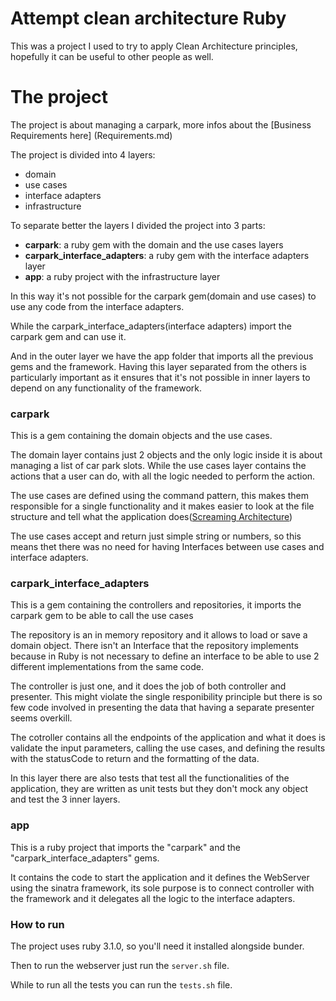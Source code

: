 # Attempt clean architecture Ruby
This was a project I used to try to apply Clean Architecture principles, hopefully it can be useful to other people as well.

# The project
The project is about managing a carpark, more infos about the [Business Requirements here] (Requirements.md)

The project is divided into 4 layers:
* domain
* use cases
* interface adapters
* infrastructure

To separate better the layers I divided the project into 3 parts:
* **carpark**: a ruby gem with the domain and the use cases layers
* **carpark_interface_adapters**: a ruby gem with the interface adapters layer
* **app**: a ruby project with the infrastructure layer

In this way it's not possible for the carpark gem(domain and use cases) to use any code from the interface adapters.

While the carpark_interface_adapters(interface adapters) import the carpark gem and can use it.

And in the outer layer we have the app folder that imports all the previous gems and the framework. Having this layer separated from the others is particularly important as it ensures that it's not possible in inner layers to depend on any functionality of the framework.

### carpark
This is a gem containing the domain objects and the use cases.

The domain layer contains just 2 objects and the only logic inside it is about managing a list of car park slots.
While the use cases layer contains the actions that a user can do, with all the logic needed to perform the action.

The use cases are defined using the command pattern, this makes them responsible for a single functionality and it makes easier to look at the file structure and tell what the application does([Screaming Architecture](http://blog.cleancoder.com/uncle-bob/2011/09/30/Screaming-Architecture.html))

The use cases accept and return just simple string or numbers, so this means thet there was no need for having Interfaces between use cases and interface adapters.

### carpark_interface_adapters
This is a gem containing the controllers and repositories, it imports the carpark gem to be able to call the use cases

The repository is an in memory repository and it allows to load or save a domain object.
There isn't an Interface that the repository implements because in Ruby is not necessary to define an interface to be able to use 2 different implementations from the same code.

The controller is just one, and it does the job of both controller and presenter. This might violate the single responibility principle but there is so few code involved in presenting the data that having a separate presenter seems overkill.

The cotroller contains all the endpoints of the application and what it does is validate the input parameters, calling the use cases, and defining the results with the statusCode to return and the formatting of the data.

In this layer there are also tests that test all the functionalities of the application, they are written as unit tests but they don't mock any object and test the 3 inner layers.

### app
This is a ruby project that imports the "carpark" and the "carpark_interface_adapters" gems.

It contains the code to start the application and it defines the WebServer using the sinatra framework, its sole purpose is to connect controller with the framework and it delegates all the logic to the interface adapters.

### How to run
The project uses ruby 3.1.0, so you'll need it installed alongside bunder.

Then to run the webserver just run the `server.sh` file.

While to run all the tests you can run the `tests.sh` file.
